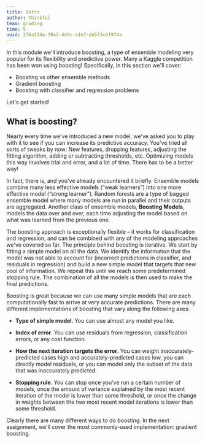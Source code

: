 ```yaml
---
title: Intro
author: Thinkful
team: grading
time: 5
uuid: 276a114a-70a2-4ddc-a1e7-da573cbf9f4a
---
```


In this module we'll introduce boosting, a type of ensemble modeling very popular for its flexibility and predictive power. Many a Kaggle competition has been won using boosting! Specifically, in this section we'll cover:

 * Boosting vs other ensemble methods
 * Gradient boosting
 * Boosting with classifier and regression problems

Let's get started!


## What is boosting?

Nearly every time we've introduced a new model, we've asked you to play with it to see if you can increase its predictive accuracy.  You've tried all sorts of tweaks by now: New features, dropping features, adjusting the fitting algorithm, adding or subtracting thresholds, etc.  Optimizing models this way involves trial and error, and a lot of time.  There has to be a better way!

In fact, there is, and you've already encountered it briefly.  Ensemble models combine many less effective models  (“weak learners”) into one more effective model (“strong learner”).  Random forests are a type of bagged ensemble model where many models are run in parallel and their outputs are aggregated.  Another class of ensemble models, **Boosting Models**, models the data over and over, each time adjusting the model based on what was learned from the previous one.

The boosting approach is exceptionally flexible – it works for classification and regression, and can be combined with any of the modeling approaches we've covered so far.  The principle behind boosting is iterative. We start by fitting a simple model on all the data.  We identify the information that the model was not able to account for (incorrect predictions in classifier, and residuals in regression) and build a new simple model that targets that new pool of information.  We repeat this until we reach some predetermined stopping rule.  The combination of all the models is then used to make the final predictions.

Boosting is great because we can use many simple models that are each computationally fast to arrive at very accurate predictions.  There are many different implementations of boosting that vary along the following axes:

 * **Type of simple model**. You can use almost any model you like.

 * **Index of error**. You can use residuals from regression, classification errors, or any cost function.

 * **How the next iteration targets the error**. You can weight inaccurately-predicted cases high and accurately-predicted cases low, you can directly model residuals, or you can model only the subset of the data that was inaccurately predicted.

 * **Stopping rule**. You can stop once you've run a certain number of models, once the amount of variance explained by the most recent iteration of the model is lower than some threshold, or once the change in weights between the two most recent model iterations is lower than some threshold.

Clearly there are many different ways to do boosting.  In the next assignment, we'll cover the most commonly-used implementation: gradient boosting.


